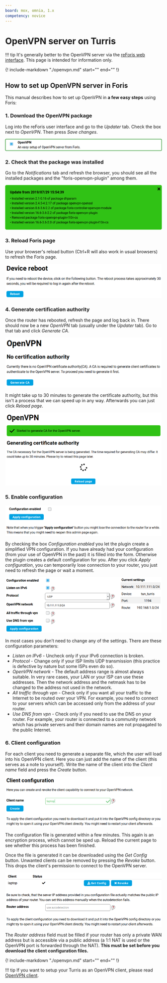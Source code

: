 ```yaml
---
board: mox, omnia, 1.x
competency: novice
---
```

# OpenVPN server on Turris

!!! tip
    It's generally better to the OpenVPN server via the
    [reForis web interface](./openvpn.md). This page is intended for information
    only.

{!
  include-markdown "./openvpn.md"
  start="<!--what-is-openvpn-start-->"
  end="<!--what-is-openvpn-end-->"
!}

## How to set up OpenVPN server in Foris

This manual describes how to set up OpenVPN in **a few easy steps** using Foris:

### 1. Download the OpenVPN package

Log into the reForis user interface and go to the _Updater_ tab. Check the box next to _OpenVPN_.
Then press _Save changes_.

![OpenVPN section in Updated](foris-updater.png)

### 2. Check that the package was installed

Go to the _Notifications_ tab and refresh the browser, you should see all the installed packages and the
"foris-openvpn-plugin" among them.

![Installed packages](foris-packages.png)

### 3. Reload Foris page

Use your browser's reload button (Ctrl+R will also work in usual browsers) to
refresh the Foris page.

![Device reboot](foris-reboot.png)

### 4. Generate certification authority

Once the router has rebooted, refresh the page and log back in. There should now be a new _OpenVPN_ tab (usually
under the _Updater_ tab). Go to that tab and click _Generate CA_.

![No certification authority](foris-no-ca.png)

It might take up to 30 minutes to generate the certificate authority, but this isn't a process that we can speed up
in any way. Afterwards you can just click _Reload page_.

![Certification authority is being generated](foris-gen-ca.png)

### 5. Enable configuration

![Configuration disabled](foris-conf-disabled.png)

By checking the box _Configuration enabled_ you let the plugin create a simplified VPN configuration.
If you have already had your configuration (from your use of OpenVPN in the past) it is filled into the form.
Otherwise the plugin creates a default configuration for you. After you click _Apply configuration_,
you can temporarily lose connection to your router, you just need to refresh the page or wait a moment.

![Configuration enabled](foris-conf-enabled.png)

In most cases you don’t need to change any of the settings. There are these configuration parameters:

* _Listen on IPv6_ - Uncheck only if your IPv6 connection is broken.
* _Protocol_ - Change only if your ISP limits UDP transmission (this practice is defective by nature but some
ISPs even do so).
* _OpenVPN network_ - The default address range is almost always suitable. In very rare cases, your LAN or your
ISP can use these addresses. Then the network address and the netmask has to be changed to the address not used
in the network.
* _All traffic through vpn_ - Check only if you want all your traffic to the Internet to be routed over your VPN.
For example, you need to connect to your servers which can be accessed only from the address of your router.
* _Use DNS from vpn_ - Check only if you need to use the DNS on your router. For example, your router is connected to
a community network which has private servers and their domain names are not propagated to the public Internet.

### 6. Client configuration

For each client you need to generate a separate file, which the user will load into his OpenVPN client. Here you can
just add the name of the client (this serves as a note to yourself). Write the name of the client into
the _Client name_ field and press the _Create_ button.

![Client configuration](foris-client.png)

The configuration file is generated within a few minutes. This again is an encryption process, which cannot be sped up.
Reload the current page to see whether this process has been finished.

Once the file is generated it can be downloaded using the _Get Config_ button. Unwanted clients can be removed
by pressing the _Revoke_ button. This drops the client's permission to connect to the OpenVPN server.

![Client configuration download](foris-client-download.png)

The _Router address_ field must be filled if your router has only a private WAN address but is accessible via
a public address (a 1:1 NAT is used or the OpenVPN port is forwarded through the NAT). **This must be set before you
download the client configuration files.**

{!
  include-markdown "./openvpn.md"
  start="<!--openvpn-client-side-start-->"
  end="<!--openvpn-client-side-end-->"
!}

!!! tip
    If you want to setup your Turris as an OpenVPN client, please read [OpenVPN client](../openvpn-client/openvpn.md).
